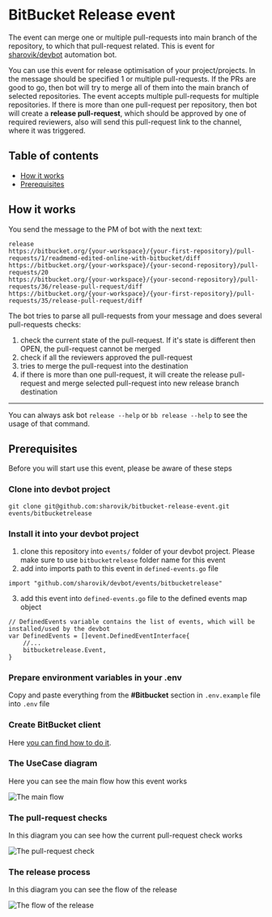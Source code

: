 # BitBucket Release event
The event can merge one or multiple pull-requests into main branch of the repository, to which that pull-request related.
This is event for [sharovik/devbot](https://github.com/sharovik/devbot) automation bot.

You can use this event for release optimisation of your project/projects. In the message should be specified 1 or multiple pull-requests. If the PRs are good to go, then bot will try to merge all of them into the main branch of selected repositories.
The event accepts multiple pull-requests for multiple repositories. 
If there is more than one pull-request per repository, then bot will create a **release pull-request**, which should be approved by one of required reviewers, also will send this pull-request link to the channel, where it was triggered.

## Table of contents
- [How it works](#how-it-works)
- [Prerequisites](#prerequisites)

## How it works
You send the message to the PM of bot with the next text: 
```
release
https://bitbucket.org/{your-workspace}/{your-first-repository}/pull-requests/1/readmemd-edited-online-with-bitbucket/diff
https://bitbucket.org/{your-workspace}/{your-second-repository}/pull-requests/20
https://bitbucket.org/{your-workspace}/{your-second-repository}/pull-requests/36/release-pull-request/diff
https://bitbucket.org/{your-workspace}/{your-first-repository}/pull-requests/35/release-pull-request/diff
```
The bot tries to parse all pull-requests from your message and does several pull-requests checks:
1. check the current state of the pull-request. If it's state is different then OPEN, the pull-request cannot be merged
2. check if all the reviewers approved the pull-request
3. tries to merge the pull-request into the destination
4. if there is more than one pull-request, it will create the release pull-request and merge selected pull-request into new release branch destination


------
You can always ask bot `release --help` or `bb release --help` to see the usage of that command.

## Prerequisites
Before you will start use this event, please be aware of these steps

### Clone into devbot project
```
git clone git@github.com:sharovik/bitbucket-release-event.git events/bitbucketrelease
```

### Install it into your devbot project
1. clone this repository into `events/` folder of your devbot project. Please make sure to use `bitbucketrelease` folder name for this event 
2. add into imports path to this event in `defined-events.go` file
``` 
import "github.com/sharovik/devbot/events/bitbucketrelease"
```
3. add this event into `defined-events.go` file to the defined events map object
``` 
// DefinedEvents variable contains the list of events, which will be installed/used by the devbot
var DefinedEvents = []event.DefinedEventInterface{
	//...
	bitbucketrelease.Event,
}
```

### Prepare environment variables in your .env
Copy and paste everything from the **#Bitbucket** section in `.env.example` file into `.env` file

### Create BitBucket client
Here [you can find how to do it](https://github.com/sharovik/devbot/blob/master/documentation/bitbucket_client_configuration.md).

### The UseCase diagram
Here you can see the main flow how this event works

![The main flow](documentation/images/bitbucket-release-event.png)

### The pull-request checks
In this diagram you can see how the current pull-request check works

![The pull-request check](documentation/images/the-pull-request-check.png)

### The release process
In this diagram you can see the flow of the release

![The flow of the release](documentation/images/release-process.png)

